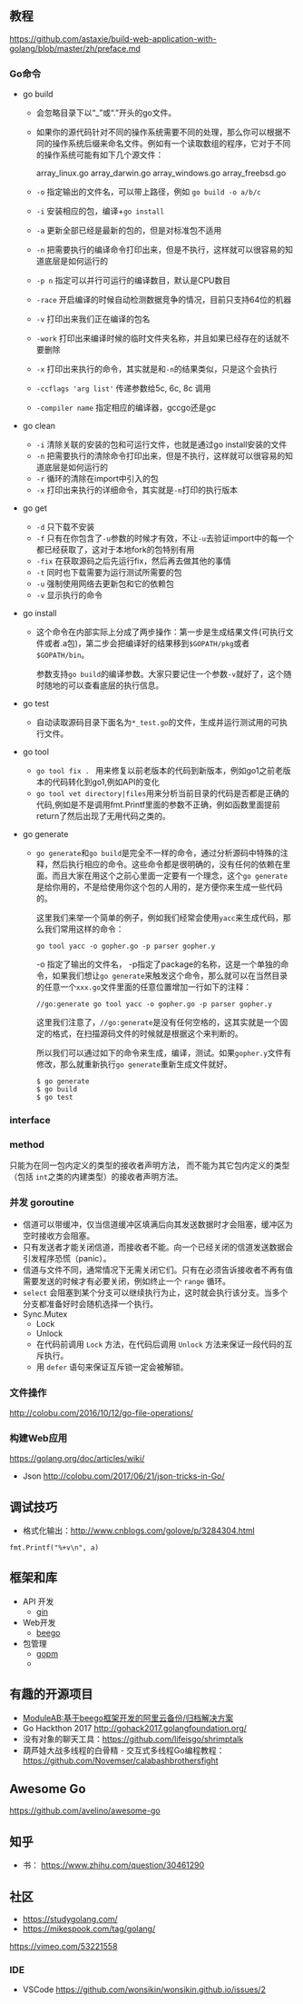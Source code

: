 ## 教程

https://github.com/astaxie/build-web-application-with-golang/blob/master/zh/preface.md

### Go命令

- go build

  - 会忽略目录下以“_”或“.”开头的go文件。

  - 如果你的源代码针对不同的操作系统需要不同的处理，那么你可以根据不同的操作系统后缀来命名文件。例如有一个读取数组的程序，它对于不同的操作系统可能有如下几个源文件：

    array_linux.go array_darwin.go array_windows.go array_freebsd.go

  - `-o` 指定输出的文件名，可以带上路径，例如 `go build -o a/b/c`

  - `-i` 安装相应的包，编译+`go install`

  - `-a` 更新全部已经是最新的包的，但是对标准包不适用

  - `-n` 把需要执行的编译命令打印出来，但是不执行，这样就可以很容易的知道底层是如何运行的

  - `-p n` 指定可以并行可运行的编译数目，默认是CPU数目

  - `-race` 开启编译的时候自动检测数据竞争的情况，目前只支持64位的机器

  - `-v` 打印出来我们正在编译的包名

  - `-work` 打印出来编译时候的临时文件夹名称，并且如果已经存在的话就不要删除

  - `-x` 打印出来执行的命令，其实就是和`-n`的结果类似，只是这个会执行

  - `-ccflags 'arg list'` 传递参数给5c, 6c, 8c 调用

  - `-compiler name` 指定相应的编译器，gccgo还是gc

- go clean

  - `-i` 清除关联的安装的包和可运行文件，也就是通过go install安装的文件
  - `-n` 把需要执行的清除命令打印出来，但是不执行，这样就可以很容易的知道底层是如何运行的
  - `-r` 循环的清除在import中引入的包
  - `-x` 打印出来执行的详细命令，其实就是`-n`打印的执行版本

- go get

  - `-d` 只下载不安装
  - `-f` 只有在你包含了`-u`参数的时候才有效，不让`-u`去验证import中的每一个都已经获取了，这对于本地fork的包特别有用
  - `-fix` 在获取源码之后先运行fix，然后再去做其他的事情
  - `-t` 同时也下载需要为运行测试所需要的包
  - `-u` 强制使用网络去更新包和它的依赖包
  - `-v` 显示执行的命令

- go install

  - 这个命令在内部实际上分成了两步操作：第一步是生成结果文件(可执行文件或者.a包)，第二步会把编译好的结果移到`$GOPATH/pkg`或者`$GOPATH/bin`。

    参数支持`go build`的编译参数。大家只要记住一个参数`-v`就好了，这个随时随地的可以查看底层的执行信息。

- go test

  - 自动读取源码目录下面名为`*_test.go`的文件，生成并运行测试用的可执行文件。

- go tool

  - `go tool fix . ` 用来修复以前老版本的代码到新版本，例如go1之前老版本的代码转化到go1,例如API的变化
  - `go tool vet directory|files`用来分析当前目录的代码是否都是正确的代码,例如是不是调用fmt.Printf里面的参数不正确，例如函数里面提前return了然后出现了无用代码之类的。

- go generate 

  - `go generate`和`go build`是完全不一样的命令，通过分析源码中特殊的注释，然后执行相应的命令。这些命令都是很明确的，没有任何的依赖在里面。而且大家在用这个之前心里面一定要有一个理念，这个`go generate`是给你用的，不是给使用你这个包的人用的，是方便你来生成一些代码的。

    这里我们来举一个简单的例子，例如我们经常会使用`yacc`来生成代码，那么我们常用这样的命令：

    ```
    go tool yacc -o gopher.go -p parser gopher.y
    ```

    -o 指定了输出的文件名， -p指定了package的名称，这是一个单独的命令，如果我们想让`go generate`来触发这个命令，那么就可以在当然目录的任意一个`xxx.go`文件里面的任意位置增加一行如下的注释：

    ```
    //go:generate go tool yacc -o gopher.go -p parser gopher.y
    ```

    这里我们注意了，`//go:generate`是没有任何空格的，这其实就是一个固定的格式，在扫描源码文件的时候就是根据这个来判断的。

    所以我们可以通过如下的命令来生成，编译，测试。如果`gopher.y`文件有修改，那么就重新执行`go generate`重新生成文件就好。

    ```
    $ go generate
    $ go build
    $ go test
    ```

### interface

### method

只能为在同一包内定义的类型的接收者声明方法， 而不能为其它包内定义的类型（包括 `int`之类的内建类型）的接收者声明方法。

### 并发 goroutine

- 信道可以带缓冲，仅当信道缓冲区填满后向其发送数据时才会阻塞，缓冲区为空时接收方会阻塞。
- 只有发送者才能关闭信道，而接收者不能。向一个已经关闭的信道发送数据会引发程序恐慌（panic）。
- 信道与文件不同，通常情况下无需关闭它们。只有在必须告诉接收者不再有值需要发送的时候才有必要关闭，例如终止一个 `range` 循环。
- `select` 会阻塞到某个分支可以继续执行为止，这时就会执行该分支。当多个分支都准备好时会随机选择一个执行。
- Sync.Mutex
  - Lock
  - Unlock
  - 在代码前调用 `Lock` 方法，在代码后调用 `Unlock` 方法来保证一段代码的互斥执行。
  - 用 `defer` 语句来保证互斥锁一定会被解锁。

### 文件操作

http://colobu.com/2016/10/12/go-file-operations/



### 构建Web应用

https://golang.org/doc/articles/wiki/

- Json http://colobu.com/2017/06/21/json-tricks-in-Go/



## 调试技巧

- 格式化输出：http://www.cnblogs.com/golove/p/3284304.html

```
fmt.Printf("%+v\n", a)
```

## 框架和库

- API 开发
  - [gin](https://gin-gonic.github.io/gin/)
- Web开发
  - [beego](https://beego.me/docs/install/bee.md)
- 包管理
  - [gopm](https://gopm.io/)
  - ​



## 有趣的开源项目

- [ModuleAB:基于beego框架开发的阿里云备份/归档解决方案](https://gocn.io/article/108)
- Go Hackthon 2017 http://gohack2017.golangfoundation.org/
- 没有对象的聊天工具：https://github.com/lifeisgo/shrimptalk
- 葫芦娃大战多线程的白骨精 - 交互式多线程Go编程教程：https://github.com/Novemser/calabashbrothersfight

## Awesome Go

https://github.com/avelino/awesome-go

## 知乎

- 书： https://www.zhihu.com/question/30461290

## 社区

- https://studygolang.com/
- https://mikespook.com/tag/golang/



https://vimeo.com/53221558



### IDE

- VSCode https://github.com/wonsikin/wonsikin.github.io/issues/2